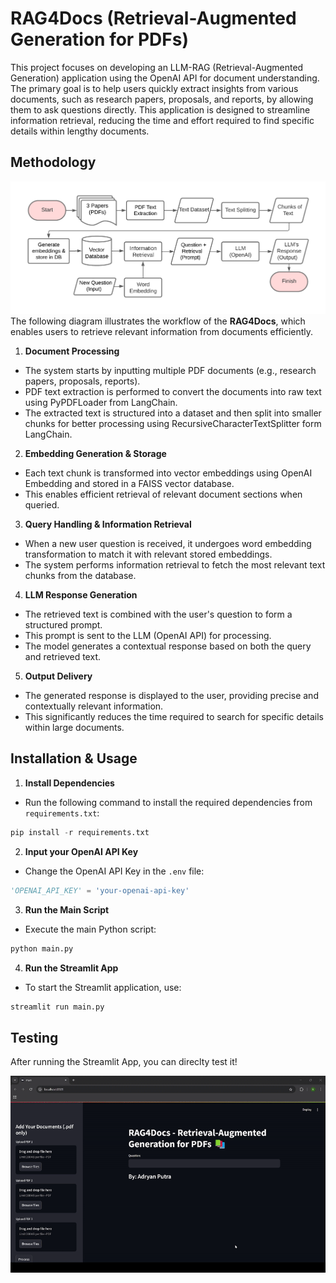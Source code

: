 # RAG4Docs (Retrieval-Augmented Generation for PDFs)
This project focuses on developing an LLM-RAG (Retrieval-Augmented Generation) application using the OpenAI API for document understanding. The primary goal is to help users quickly extract insights from various documents, such as research papers, proposals, and reports, by allowing them to ask questions directly. This application is designed to streamline information retrieval, reducing the time and effort required to find specific details within lengthy documents.
## Methodology
![Alt text](images/RAGDocs_Method.png)
The following diagram illustrates the workflow of the **RAG4Docs**, which enables users to retrieve relevant information from documents efficiently.
1. **Document Processing**
- The system starts by inputting multiple PDF documents (e.g., research papers, proposals, reports).
- PDF text extraction is performed to convert the documents into raw text using PyPDFLoader from LangChain.
- The extracted text is structured into a dataset and then split into smaller chunks for better processing using RecursiveCharacterTextSplitter form LangChain.
2. **Embedding Generation & Storage**
- Each text chunk is transformed into vector embeddings using OpenAI Embedding and stored in a FAISS vector database.
- This enables efficient retrieval of relevant document sections when queried.
3. **Query Handling & Information Retrieval**
- When a new user question is received, it undergoes word embedding transformation to match it with relevant stored embeddings.
- The system performs information retrieval to fetch the most relevant text chunks from the database.
4. **LLM Response Generation**
- The retrieved text is combined with the user's question to form a structured prompt.
- This prompt is sent to the LLM (OpenAI API) for processing.
- The model generates a contextual response based on both the query and retrieved text.
5. **Output Delivery**
- The generated response is displayed to the user, providing precise and contextually relevant information.
- This significantly reduces the time required to search for specific details within large documents.
## Installation & Usage
1. **Install Dependencies**
- Run the following command to install the required dependencies from `requirements.txt`:
```python
pip install -r requirements.txt
```
2. **Input your OpenAI API Key**
- Change the OpenAI API Key in the `.env` file:
```python
'OPENAI_API_KEY' = 'your-openai-api-key'
```
3. **Run the Main Script**
- Execute the main Python script:
```python
python main.py
```
4. **Run the Streamlit App**
- To start the Streamlit application, use:
```python
streamlit run main.py
```
## Testing
After running the Streamlit App, you can direclty test it!

![Demo GIF](images/demo1.gif)
